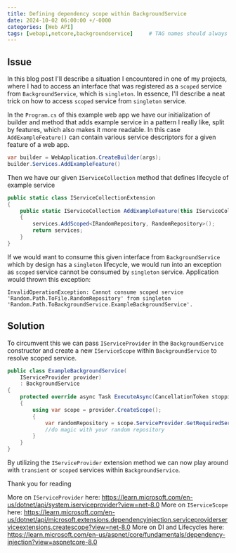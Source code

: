 ```yaml
---
title: Defining dependency scope within BackgroundService
date: 2024-10-02 06:00:00 +/-0000
categories: [Web API]
tags: [webapi,netcore,backgroundservice]     # TAG names should always be lowercase
---
```


## Issue ##

In this blog post I'll describe a situation I encountered in one of my projects, where I had to access an interface that was registered as a ``scoped`` service from ``BackgroundService``, which is ``singleton``. In essence, I'll describe a neat trick on how to access ``scoped`` service from ``singleton`` service.

In the ``Program.cs`` of this example web app we have our initialization of builder and method that adds example service in a pattern I really like, split by features, which also makes it more readable. In this case ``AddExampleFeature()`` can contain various service descriptors for a given feature of a web app.

```csharp
var builder = WebApplication.CreateBuilder(args);
builder.Services.AddExampleFeature()
```

Then we have our given ``IServiceCollection`` method that defines lifecycle of example service

```csharp
public static class IServiceCollectionExtension
{
    public static IServiceCollection AddExampleFeature(this IServiceCollection services)
    {
        services.AddScoped<IRandomRepository, RandomRepository>();
        return services;
    }
}
```

If we would want to consume this given interface from ``BackgroundService`` which by design has a ``singleton`` lifecycle, we would run into an exception as ``scoped`` service cannot be consumed by ``singleton`` service. Application would thrown this exception:

`InvalidOperationException: Cannot consume scoped service 'Random.Path.ToFile.RandomRepository' from singleton 'Random.Path.ToBackgroundService.ExampleBackgroundService'.`

## Solution ##

To circumvent this we can pass `IServiceProvider` in the ``BackgroundService`` constructor and create a new ``IServiceScope`` within ``BackgroundService`` to resolve scoped service.

```csharp
public class ExampleBackgroundService(
    IServiceProvider provider)
    : BackgroundService
{
    protected override async Task ExecuteAsync(CancellationToken stoppingToken)
    {
        using var scope = provider.CreateScope();
        {
            var randomRepository = scope.ServiceProvider.GetRequiredService<IRandomRepository>();
            //do magic with your random repository
        }
    }
}
```

By utilizing the ``IServiceProvider`` extension method we can now play around with ``transient`` or ``scoped`` services within ``BackgroundService``.

Thank you for reading

More on ``IServiceProvider`` here: <https://learn.microsoft.com/en-us/dotnet/api/system.iserviceprovider?view=net-8.0>
More on ``IServiceScope`` here: <https://learn.microsoft.com/en-us/dotnet/api/microsoft.extensions.dependencyinjection.serviceproviderserviceextensions.createscope?view=net-8.0>
More on DI and Lifecycles here: <https://learn.microsoft.com/en-us/aspnet/core/fundamentals/dependency-injection?view=aspnetcore-8.0>